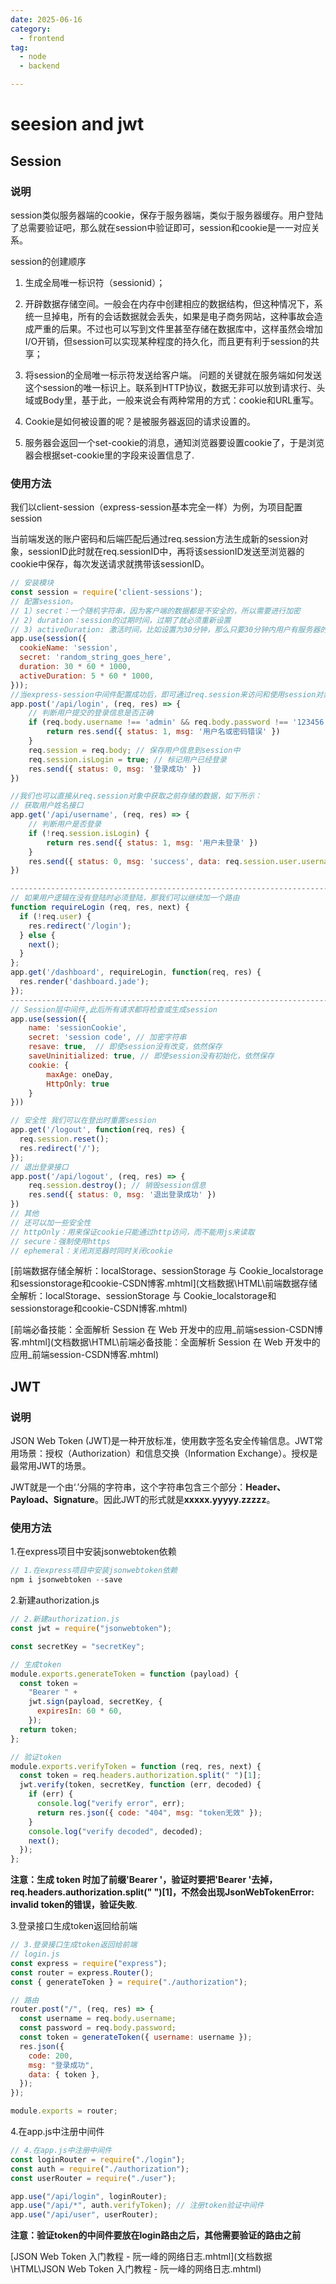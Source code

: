 ```yaml
---
date: 2025-06-16
category:
  - frontend
tag:
  - node
  - backend

---
```


# seesion and jwt

## Session

### **说明**

session类似服务器端的cookie，保存于服务器端，类似于服务器缓存。用户登陆了总需要验证吧，那么就在session中验证即可，session和cookie是一一对应关系。

session的创建顺序

1. 生成全局唯一标识符（sessionid）；
2. 开辟数据存储空间。一般会在内存中创建相应的数据结构，但这种情况下，系统一旦掉电，所有的会话数据就会丢失，如果是电子商务网站，这种事故会造成严重的后果。不过也可以写到文件里甚至存储在数据库中，这样虽然会增加I/O开销，但session可以实现某种程度的持久化，而且更有利于session的共享；
3. 将session的全局唯一标示符发送给客户端。
   问题的关键就在服务端如何发送这个session的唯一标识上。联系到HTTP协议，数据无非可以放到请求行、头域或Body里，基于此，一般来说会有两种常用的方式：cookie和URL重写。

4. Cookie是如何被设置的呢？是被服务器返回的请求设置的。

5. 服务器会返回一个set-cookie的消息，通知浏览器要设置cookie了，于是浏览器会根据set-cookie里的字段来设置信息了.

### 使用方法

我们以client-session（express-session基本完全一样）为例，为项目配置session

当前端发送的账户密码和后端匹配后通过req.session方法生成新的session对象，sessionID此时就在req.sessionID中，再将该sessionID发送至浏览器的cookie中保存，每次发送请求就携带该sessionID。

```js
// 安装模块
const session = require('client-sessions');
// 配置session。
// 1）secret：一个随机字符串，因为客户端的数据都是不安全的，所以需要进行加密
// 2) duration：session的过期时间，过期了就必须重新设置
// 3) activeDuration: 激活时间，比如设置为30分钟，那么只要30分钟内用户有服务器的交互，那么就会被重新激活。
app.use(session({
  cookieName: 'session',
  secret: 'random_string_goes_here',
  duration: 30 * 60 * 1000,
  activeDuration: 5 * 60 * 1000,
}));
//当express-session中间件配置成功后，即可通过req.session来访问和使用session对象，从而存储用户的关键信息，如下所示：
app.post('/api/login', (req, res) => {
    // 判断用户提交的登录信息是否正确
    if (req.body.username !== 'admin' && req.body.password !== '123456') {
        return res.send({ status: 1, msg: '用户名或密码错误' })
    }
    req.session = req.body; // 保存用户信息到session中
    req.session.isLogin = true; // 标记用户已经登录
    res.send({ status: 0, msg: '登录成功' })
})

//我们也可以直接从req.session对象中获取之前存储的数据，如下所示：
// 获取用户姓名接口
app.get('/api/username', (req, res) => {
    // 判断用户是否登录
    if (!req.session.isLogin) {
        return res.send({ status: 1, msg: '用户未登录' })
    }
    res.send({ status: 0, msg: 'success', data: req.session.user.username })
})

------------------------------------------------------------------------------------
// 如果用户逻辑在没有登陆时必须登陆，那我们可以继续加一个路由
function requireLogin (req, res, next) {
  if (!req.user) {
    res.redirect('/login');
  } else {
    next();
  }
};
app.get('/dashboard', requireLogin, function(req, res) {
  res.render('dashboard.jade');
});
------------------------------------------------------------------------------------
// Session层中间件,此后所有请求都将检查或生成session
app.use(session({
    name: 'sessionCookie',
    secret: 'session code', // 加密字符串
    resave: true,  // 即使session没有改变，依然保存
    saveUninitialized: true, // 即使session没有初始化，依然保存
    cookie: {
        maxAge: oneDay,
        HttpOnly: true
    }
}))

// 安全性 我们可以在登出时重置session
app.get('/logout', function(req, res) {
  req.session.reset();
  res.redirect('/');
});
// 退出登录接口
app.post('/api/logout', (req, res) => {
    req.session.destroy(); // 销毁session信息
    res.send({ status: 0, msg: '退出登录成功' })
})
// 其他
// 还可以加一些安全性
// httpOnly：用来保证cookie只能通过http访问，而不能用js来读取
// secure：强制使用https
// ephemeral：关闭浏览器时同时关闭cookie
```

 [前端数据存储全解析：localStorage、sessionStorage 与 Cookie_localstorage和sessionstorage和cookie-CSDN博客.mhtml](文档数据\HTML\前端数据存储全解析：localStorage、sessionStorage 与 Cookie_localstorage和sessionstorage和cookie-CSDN博客.mhtml) 

 [前端必备技能：全面解析 Session 在 Web 开发中的应用_前端session-CSDN博客.mhtml](文档数据\HTML\前端必备技能：全面解析 Session 在 Web 开发中的应用_前端session-CSDN博客.mhtml) 



## JWT



### 说明

JSON Web Token (JWT)是一种开放标准，使用数字签名安全传输信息。JWT常用场景：授权（Authorization）和信息交换（Information Exchange）。授权是最常用JWT的场景。

JWT就是一个由‘.’分隔的字符串，这个字符串包含三个部分：**Header、Payload、Signature**。因此JWT的形式就是**xxxxx.yyyyy.zzzzz**。

### 使用方法

1.在express项目中安装jsonwebtoken依赖

```js
// 1.在express项目中安装jsonwebtoken依赖
npm i jsonwebtoken --save
```

2.新建authorization.js

```js
// 2.新建authorization.js
const jwt = require("jsonwebtoken");

const secretKey = "secretKey";

// 生成token
module.exports.generateToken = function (payload) { 
  const token =
    "Bearer " +
    jwt.sign(payload, secretKey, {
      expiresIn: 60 * 60,
    });
  return token;
};

// 验证token
module.exports.verifyToken = function (req, res, next) {
  const token = req.headers.authorization.split(" ")[1];
  jwt.verify(token, secretKey, function (err, decoded) {
    if (err) {
      console.log("verify error", err);
      return res.json({ code: "404", msg: "token无效" });
    }
    console.log("verify decoded", decoded);
    next();
  });
};
```

**注意：生成 token 时加了前缀'Bearer '，验证时要把'Bearer '去掉， req.headers.authorization.split(" ")[1]，不然会出现JsonWebTokenError: invalid token的错误，验证失败**.

3.登录接口生成token返回给前端

```js
// 3.登录接口生成token返回给前端
// login.js
const express = require("express");
const router = express.Router();
const { generateToken } = require("./authorization");

// 路由
router.post("/", (req, res) => {
  const username = req.body.username;
  const password = req.body.password;
  const token = generateToken({ username: username });
  res.json({
    code: 200,
    msg: "登录成功",
    data: { token },
  });
});

module.exports = router;
```

4.在app.js中注册中间件

```js
// 4.在app.js中注册中间件
const loginRouter = require("./login");
const auth = require("./authorization");
const userRouter = require("./user");

app.use("/api/login", loginRouter);
app.use("/api/*", auth.verifyToken); // 注册token验证中间件
app.use("/api/user", userRouter);
```

**注意：验证token的中间件要放在login路由之后，其他需要验证的路由之前**

 [JSON Web Token 入门教程 - 阮一峰的网络日志.mhtml](文档数据\HTML\JSON Web Token 入门教程 - 阮一峰的网络日志.mhtml) 



















